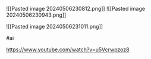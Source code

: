 ![[Pasted image 20240506230812.png]]
![[Pasted image 20240506230943.png]]

![[Pasted image 20240506231011.png]]

#ai 

https://www.youtube.com/watch?v=u5Vcrwpzoz8

